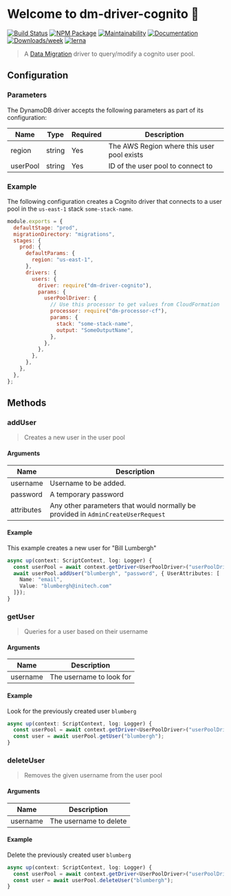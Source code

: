 # Welcome to dm-driver-cognito 👋

[![Build Status](https://travis-ci.org/theBenForce/data-migration.svg?branch=master)](https://travis-ci.org/theBenForce/data-migration)
[![NPM Package](https://img.shields.io/npm/v/dm-driver-cognito)](https://www.npmjs.com/package/dm-driver-cognito)
[![Maintainability](https://api.codeclimate.com/v1/badges/89a0c1976c9b89979635/maintainability)](https://codeclimate.com/github/theBenForce/data-migration/maintainability)
[![Documentation](https://img.shields.io/badge/documentation-view-blue)](https://thebenforce.github.io/data-migration/)
[![Downloads/week](https://img.shields.io/npm/dw/dm-driver-cognito.svg)](https://npmjs.org/package/dm-driver-cognito)
[![lerna](https://img.shields.io/badge/maintained%20with-lerna-cc00ff.svg)](https://lerna.js.org/)

> A [Data Migration](https://www.npmjs.com/package/data-migration) driver to query/modify a cognito user pool.

## Configuration

### Parameters

The DynamoDB driver accepts the following parameters as part of its configuration:

| Name     | Type   | Required | Description                                |
| -------- | ------ | -------- | ------------------------------------------ |
| region   | string | Yes      | The AWS Region where this user pool exists |
| userPool | string | Yes      | ID of the user pool to connect to          |

### Example

The following configuration creates a Cognito driver that connects to a user pool in the `us-east-1` stack `some-stack-name`.

```javascript
module.exports = {
  defaultStage: "prod",
  migrationDirectory: "migrations",
  stages: {
    prod: {
      defaultParams: {
        region: "us-east-1",
      },
      drivers: {
        users: {
          driver: require("dm-driver-cognito"),
          params: {
            userPoolDriver: {
              // Use this processor to get values from CloudFormation
              processor: require("dm-processor-cf"),
              params: {
                stack: "some-stack-name",
                output: "SomeOutputName",
              },
            },
          },
        },
      },
    },
  },
};
```

## Methods

### addUser

> Creates a new user in the user pool

#### Arguments

| Name       | Description                                                                      |
| ---------- | -------------------------------------------------------------------------------- |
| username   | Username to be added.                                                            |
| password   | A temporary password                                                             |
| attributes | Any other parameters that would normally be provided in `AdminCreateUserRequest` |

#### Example

This example creates a new user for "Bill Lumbergh"

```typescript
async up(context: ScriptContext, log: Logger) {
  const userPool = await context.getDriver<UserPoolDriver>("userPoolDriver");
  await userPool.addUser("blumbergh", "password", { UserAttributes: [
    Name: "email",
    Value: "blumbergh@initech.com"
  ]});
}
```

### getUser

> Queries for a user based on their username

#### Arguments

| Name     | Description              |
| -------- | ------------------------ |
| username | The username to look for |

#### Example

Look for the previously created user `blumberg`

```typescript
async up(context: ScriptContext, log: Logger) {
  const userPool = await context.getDriver<UserPoolDriver>("userPoolDriver");
  const user = await userPool.getUser("blumbergh");
}
```

### deleteUser

> Removes the given username from the user pool

#### Arguments

| Name     | Description            |
| -------- | ---------------------- |
| username | The username to delete |

#### Example

Delete the previously created user `blumberg`

```typescript
async up(context: ScriptContext, log: Logger) {
  const userPool = await context.getDriver<UserPoolDriver>("userPoolDriver");
  const user = await userPool.deleteUser("blumbergh");
}
```
